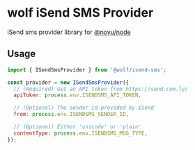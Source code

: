 # wolf iSend SMS Provider

iSend sms provider library for [@novu/node](https://github.com/tecklens/tk-wolf/)

## Usage

```javascript
import { ISendSmsProvider } from '@wolf/isend-sms';

const provider = new ISendSmsProvider({
  // (Required) Get an API token from https://send.com.ly/
  apiToken: process.env.ISENDSMS_API_TOKEN,

  // (Optional) The sender id provided by iSend
  from: process.env.ISENDSMS_SENDER_ID,

  // (Optional) Either 'unicode' or 'plain'
  contentType: process.env.ISENDSMS_MSG_TYPE,
});
```
